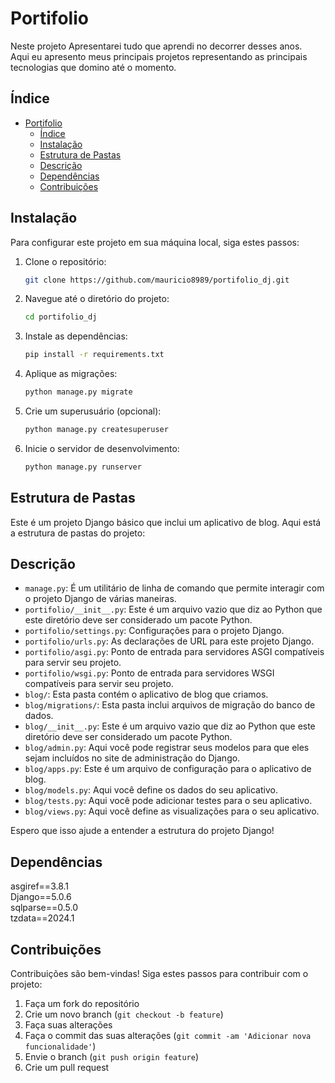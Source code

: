 # Portifolio

Neste projeto Apresentarei tudo que aprendi no decorrer desses anos. <br>
Aqui eu apresento meus principais projetos representando as principais tecnologias que domino até o momento.

## Índice

- [Portifolio](#portifolio)
  - [Índice](#índice)
  - [Instalação](#instalação)
  - [Estrutura de Pastas](#estrutura-de-pastas)
  - [Descrição](#descrição)
  - [Dependências](#dependências)
  - [Contribuições](#contribuições)

## Instalação

Para configurar este projeto em sua máquina local, siga estes passos:

1. Clone o repositório:

   ```bash
   git clone https://github.com/mauricio8989/portifolio_dj.git
   ```

2. Navegue até o diretório do projeto:

    ```bash
    cd portifolio_dj
    ```

3. Instale as dependências:

    ```bash
    pip install -r requirements.txt

4. Aplique as migrações:

    ```bash
    python manage.py migrate
    ```

5. Crie um superusuário (opcional):

    ```bash
    python manage.py createsuperuser
    ```

6. Inicie o servidor de desenvolvimento:

    ```bash
    python manage.py runserver
    ```

## Estrutura de Pastas

Este é um projeto Django básico que inclui um aplicativo de blog. Aqui está a estrutura de pastas do projeto:

## Descrição

- `manage.py`: É um utilitário de linha de comando que permite interagir com o projeto Django de várias maneiras.
- `portifolio/__init__.py`: Este é um arquivo vazio que diz ao Python que este diretório deve ser considerado um pacote Python.
- `portifolio/settings.py`: Configurações para o projeto Django.
- `portifolio/urls.py`: As declarações de URL para este projeto Django.
- `portifolio/asgi.py`: Ponto de entrada para servidores ASGI compatíveis para servir seu projeto.
- `portifolio/wsgi.py`: Ponto de entrada para servidores WSGI compatíveis para servir seu projeto.
- `blog/`: Esta pasta contém o aplicativo de blog que criamos.
- `blog/migrations/`: Esta pasta inclui arquivos de migração do banco de dados.
- `blog/__init__.py`: Este é um arquivo vazio que diz ao Python que este diretório deve ser considerado um pacote Python.
- `blog/admin.py`: Aqui você pode registrar seus modelos para que eles sejam incluídos no site de administração do Django.
- `blog/apps.py`: Este é um arquivo de configuração para o aplicativo de blog.
- `blog/models.py`: Aqui você define os dados do seu aplicativo.
- `blog/tests.py`: Aqui você pode adicionar testes para o seu aplicativo.
- `blog/views.py`: Aqui você define as visualizações para o seu aplicativo.

Espero que isso ajude a entender a estrutura do projeto Django!

## Dependências

asgiref==3.8.1 <br>
Django==5.0.6 <br>
sqlparse==0.5.0 <br>
tzdata==2024.1

## Contribuições

Contribuições são bem-vindas! Siga estes passos para contribuir com o projeto:

1. Faça um fork do repositório
2. Crie um novo branch (`git checkout -b feature`)
3. Faça suas alterações
4. Faça o commit das suas alterações (`git commit -am 'Adicionar nova funcionalidade'`)
5. Envie o branch (`git push origin feature`)
6. Crie um pull request
